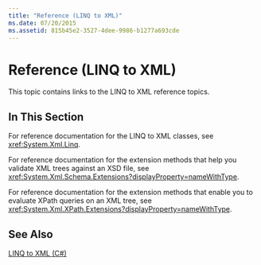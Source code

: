 ```yaml
---
title: "Reference (LINQ to XML)"
ms.date: 07/20/2015
ms.assetid: 815b45e2-3527-4dee-9986-b1277a693cde
---
```

# Reference (LINQ to XML)
This topic contains links to the LINQ to XML reference topics.  
  
## In This Section  
 For reference documentation for the LINQ to XML classes, see <xref:System.Xml.Linq>.  
  
 For reference documentation for the extension methods that help you validate XML trees against an XSD file, see <xref:System.Xml.Schema.Extensions?displayProperty=nameWithType>.  
  
 For reference documentation for the extension methods that enable you to evaluate XPath queries on an XML tree, see <xref:System.Xml.XPath.Extensions?displayProperty=nameWithType>.  
  
## See Also  
 [LINQ to XML (C#)](../../../../csharp/programming-guide/concepts/linq/linq-to-xml.md)
